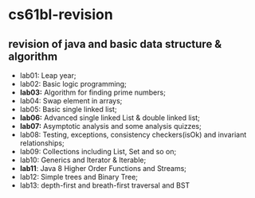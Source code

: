 # cs61bl-revision
## revision of java and basic data structure & algorithm
* lab01: Leap year;
* lab02: Basic logic programming;
* **lab03:** Algorithm for finding prime numbers;
* lab04: Swap element in arrays;
* lab05: Basic single linked list;
* **lab06:** Advanced single linked List & double linked list;
* **lab07:** Asymptotic analysis and some analysis quizzes;
* lab08: Testing, exceptions, consistency checkers(isOk) and invariant relationships;
* lab09: Collections including List, Set and so on;
* lab10: Generics and Iterator & Iterable;
* **lab11**: Java 8 Higher Order Functions and Streams;
* lab12: Simple trees and Binary Tree;
* lab13: depth-first and breath-first traversal and BST
